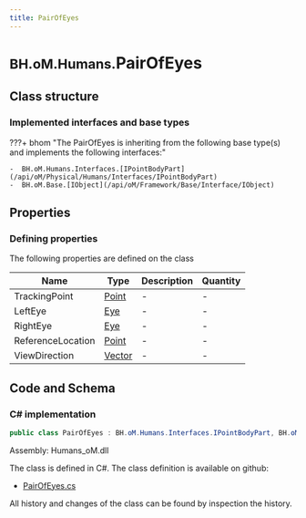 ```yaml
---
title: PairOfEyes
---
```


# <small>BH.oM.Humans.</small>**PairOfEyes**



## Class structure

### Implemented interfaces and base types

???+ bhom "The PairOfEyes is inheriting from the following base type(s) and implements the following interfaces:"

    -  BH.oM.Humans.Interfaces.[IPointBodyPart](/api/oM/Physical/Humans/Interfaces/IPointBodyPart)
    -  BH.oM.Base.[IObject](/api/oM/Framework/Base/Interface/IObject)


## Properties



### Defining properties

The following properties are defined on the class

| Name             | Type             | Description      | Quantity         |
|------------------|------------------|------------------|------------------|
| TrackingPoint | [Point](/api/oM/Dimensional/Geometry/Vector/Point) | - | - |
| LeftEye | [Eye](/api/oM/Physical/Humans/BodyParts/Eye) | - | - |
| RightEye | [Eye](/api/oM/Physical/Humans/BodyParts/Eye) | - | - |
| ReferenceLocation | [Point](/api/oM/Dimensional/Geometry/Vector/Point) | - | - |
| ViewDirection | [Vector](/api/oM/Dimensional/Geometry/Vector/Vector) | - | - |


## Code and Schema

### C# implementation

``` C# title="C#"
public class PairOfEyes : BH.oM.Humans.Interfaces.IPointBodyPart, BH.oM.Base.IObject
```

Assembly: Humans_oM.dll

The class is defined in C#. The class definition is available on github:

- [PairOfEyes.cs](https://github.com/BHoM/BHoM/blob/develop/Humans_oM/BodyParts\PairOfEyes.cs)

All history and changes of the class can be found by inspection the history.
